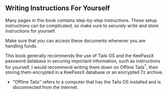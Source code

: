 ## Writing Instructions For Yourself

Many pages in this book contains step-by-step instructions. These setup instructions can be complicated, so make sure to securely write and store instructions for yourself.

Make sure that you can access these documents whenever you are handling funds.

This book generally recommends the use of Tails OS and the KeePassX password database in securing important information, such as instructions for yourself. I would recommend writing them down on Offline Tails<sup>*</sup>, then storing them encrypted in a KeePassX database or an encrypted 7z archive.

* "Offline Tails" refers to a computer that has the Tails OS installed and is disconnected from the Internet.